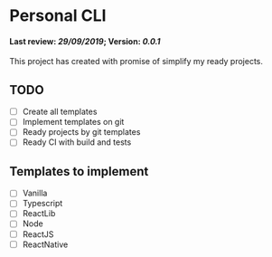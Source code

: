 # Personal CLI

#### Last review: _29/09/2019_; Version: _0.0.1_

This project has created with promise of simplify my ready projects.

## TODO

- [ ] Create all templates
- [ ] Implement templates on git
- [ ] Ready projects by git templates
- [ ] Ready CI with build and tests

## Templates to implement

- [ ] Vanilla
- [ ] Typescript
- [ ] ReactLib
- [ ] Node
- [ ] ReactJS
- [ ] ReactNative

